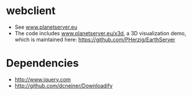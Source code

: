 webclient
=========

* See www.planetserver.eu
* The code includes www.planetserver.eu/x3d, a 3D visualization demo, which is maintained here: https://github.com/PHerzig/EarthServer

# Dependencies

* http://www.jquery.com
* http://github.com/dcneiner/Downloadify
